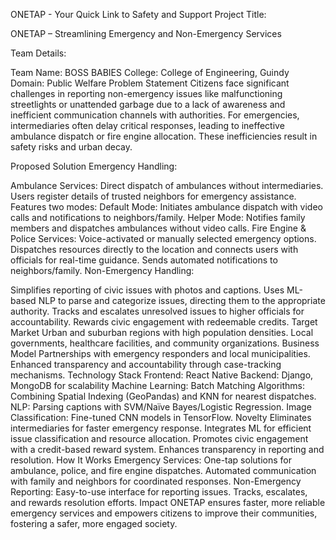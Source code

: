 ONETAP - Your Quick Link to Safety and Support
Project Title:

ONETAP – Streamlining Emergency and Non-Emergency Services

Team Details:

Team Name: BOSS BABIES
College: College of Engineering, Guindy
Domain: Public Welfare
Problem Statement
Citizens face significant challenges in reporting non-emergency issues like malfunctioning streetlights or unattended garbage due to a lack of awareness and inefficient communication channels with authorities. For emergencies, intermediaries often delay critical responses, leading to ineffective ambulance dispatch or fire engine allocation. These inefficiencies result in safety risks and urban decay.

Proposed Solution
Emergency Handling:

Ambulance Services:
Direct dispatch of ambulances without intermediaries.
Users register details of trusted neighbors for emergency assistance.
Features two modes:
Default Mode: Initiates ambulance dispatch with video calls and notifications to neighbors/family.
Helper Mode: Notifies family members and dispatches ambulances without video calls.
Fire Engine & Police Services:
Voice-activated or manually selected emergency options.
Dispatches resources directly to the location and connects users with officials for real-time guidance.
Sends automated notifications to neighbors/family.
Non-Emergency Handling:

Simplifies reporting of civic issues with photos and captions.
Uses ML-based NLP to parse and categorize issues, directing them to the appropriate authority.
Tracks and escalates unresolved issues to higher officials for accountability.
Rewards civic engagement with redeemable credits.
Target Market
Urban and suburban regions with high population densities.
Local governments, healthcare facilities, and community organizations.
Business Model
Partnerships with emergency responders and local municipalities.
Enhanced transparency and accountability through case-tracking mechanisms.
Technology Stack
Frontend: React Native
Backend: Django, MongoDB for scalability
Machine Learning:
Batch Matching Algorithms: Combining Spatial Indexing (GeoPandas) and KNN for nearest dispatches.
NLP: Parsing captions with SVM/Naïve Bayes/Logistic Regression.
Image Classification: Fine-tuned CNN models in TensorFlow.
Novelty
Eliminates intermediaries for faster emergency response.
Integrates ML for efficient issue classification and resource allocation.
Promotes civic engagement with a credit-based reward system.
Enhances transparency in reporting and resolution.
How It Works
Emergency Services:
One-tap solutions for ambulance, police, and fire engine dispatches.
Automated communication with family and neighbors for coordinated responses.
Non-Emergency Reporting:
Easy-to-use interface for reporting issues.
Tracks, escalates, and rewards resolution efforts.
Impact
ONETAP ensures faster, more reliable emergency services and empowers citizens to improve their communities, fostering a safer, more engaged society.
